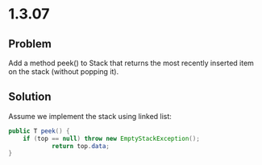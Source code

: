 # 1.3.07

## Problem
Add a method peek() to Stack that returns the most recently inserted item on the stack (without popping it).

## Solution
Assume we implement the stack using linked list:
````java
public T peek() {
    if (top == null) throw new EmptyStackException();
            return top.data;
}
````